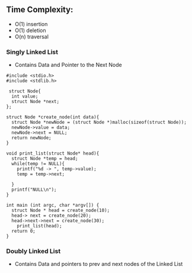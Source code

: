 ## Time Complexity:

- O(1) insertion
- O(1) deletion
- O(n) traversal
### Singly Linked List

- Contains Data and Pointer to the Next Node


```
#include <stdio.h>
#include <stdlib.h>

 struct Node{
  int value;
  struct Node *next;
};

struct Node *create_node(int data){
  struct Node *newNode = (struct Node *)malloc(sizeof(struct Node));
  newNode->value = data;
  newNode->next = NULL;
  return newNode;
}

void print_list(struct Node* head){
  struct Node *temp = head;
  while(temp != NULL){
    printf("%d -> ", temp->value);
    temp = temp->next;

  }
  printf("NULL\n");
}

int main (int argc, char *argv[]) {
  struct Node * head = create_node(10);
  head-> next = create_node(20);
  head->next->next = create_node(30);
    print_list(head);
  return 0;
}
```

### Doubly Linked List

- Contains Data and pointers to prev and next nodes of the Linked List